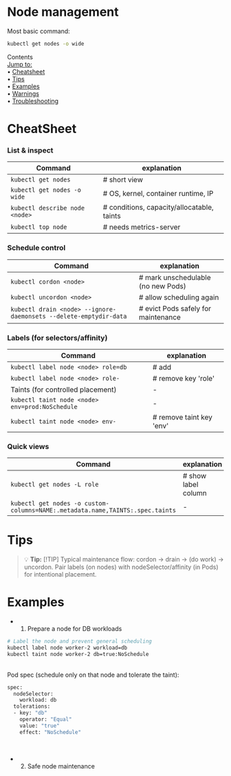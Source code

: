 # Node management

Most basic command:
```bash
kubectl get nodes -o wide
```

Contents <br>
[Jump to:](#) <br> 
• [Cheatsheet](#cheatsheet) <br>
• [Tips](#) <br>
• [Examples](#minimal-pod-yaml) <br>
• [Warnings](#Warnings) <br>
• [Troubleshooting](#troubleshooting) <br>

# CheatSheet

### List & inspect 
| Command | explanation |
|---------|-------------|
|`kubectl get nodes`                            |# short view |
|`kubectl get nodes -o wide`                    |# OS, kernel, container runtime, IP |
|`kubectl describe node <node>`                 |# conditions, capacity/allocatable, taints |
|`kubectl top node`                             |# needs metrics-server |

### Schedule control 
| Command | explanation |
|---------|-------------|
| `kubectl cordon <node>`                       |# mark unschedulable (no new Pods) |
| `kubectl uncordon <node> `                    |# allow scheduling again |
| `kubectl drain <node> --ignore-daemonsets --delete-emptydir-data` | # evict Pods safely for maintenance |

### Labels (for selectors/affinity) 

| Command | explanation |
|---------|-------------|
| `kubectl label node <node> role=db`           | # add|
| `kubectl label node <node> role- `            | # remove key 'role' |
| Taints (for controlled placement) | - |
| `kubectl taint node <node> env=prod:NoSchedule` | - |
| `kubectl taint node <node> env-`               | # remove taint key 'env'|

### Quick views 
| Command | explanation |
|---------|-------------|
| `kubectl get nodes -L role`                   | # show label column |
| `kubectl get nodes -o custom-columns=NAME:.metadata.name,TAINTS:.spec.taints` | - |

# Tips
> 💡 **Tip:**
> [!TIP] 
> Typical maintenance flow: cordon → drain → (do work) → uncordon.
Pair labels (on nodes) with nodeSelector/affinity (in Pods) for intentional placement.

# Examples

- 1) Prepare a node for DB workloads
 
 ```bash
# Label the node and prevent general scheduling
kubectl label node worker-2 workload=db
kubectl taint node worker-2 db=true:NoSchedule
```
<br>
Pod spec (schedule only on that node and tolerate the taint):

<br>

```bash
spec:
  nodeSelector:
    workload: db
  tolerations:
  - key: "db"
    operator: "Equal"
    value: "true"
    effect: "NoSchedule"
```

<br>

- 2) Safe node maintenance
